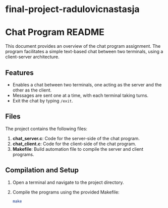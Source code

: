 # final-project-radulovicnastasja

# Chat Program README

This document provides an overview of the chat program assignment. The program facilitates a simple text-based chat between two terminals, using a client-server architecture.

## Features
- Enables a chat between two terminals, one acting as the server and the other as the client.
- Messages are sent one at a time, with each terminal taking turns.
- Exit the chat by typing `/exit`.

## Files
The project contains the following files:

1. **chat_server.c**: Code for the server-side of the chat program.
2. **chat_client.c**: Code for the client-side of the chat program.
3. **Makefile**: Build automation file to compile the server and client programs.

## Compilation and Setup

1. Open a terminal and navigate to the project directory.
2. Compile the programs using the provided Makefile:

   ```bash
   make
